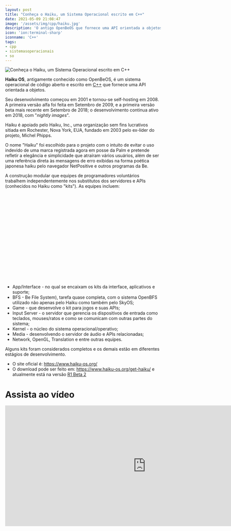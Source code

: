 ```yaml
---
layout: post
title: "Conheça o Haiku, um Sistema Operacional escrito em C++"
date: 2021-05-09 21:08:47
image: '/assets/img/cpp/haiku.jpg'
description: 'O antigo OpenBeOS que fornece uma API orientada a objetos.'
icon: 'ion:terminal-sharp'
iconname: 'C++'
tags:
- cpp
- sistemasoperacionais
- so
---
```


![Conheça o Haiku, um Sistema Operacional escrito em C++](/assets/img/cpp/haiku.jpg)


**Haiku OS**, antigamente conhecido como OpenBeOS, é um sistema operacional de código aberto e escrito em [C++](https://terminalroot.com.br/cpp) que fornece uma API orientada a objetos.

Seu desenvolvimento começou em 2001 e tornou-se self-hosting em 2008. A primeira versão alfa foi feita em Setembro de 2009, e a primeira versão beta mais recente em Setembro de 2018; o desenvolvimento continua ativo em 2018, com "*nightly images*".

Haiku é apoiado pelo Haiku, Inc., uma organização sem fins lucrativos sitiada em Rochester, Nova York, EUA, fundado em 2003 pelo ex-líder do projeto, Michel Phipps.

O nome "Haiku" foi escolhido para o projeto com o intuito de evitar o uso indevido de uma marca registrada agora em posse da Palm e pretende refletir a elegância e simplicidade que atraíram vários usuários, além de ser uma referência direta às mensagens de erro exibidas na forma poética japonesa haiku pelo navegador NetPositive e outros programas da Be. 

A construção modular que equipes de programadores voluntários trabalhem independentemente nos substitutos dos servidores e APIs (conhecidos no Haiku como "kits"). As equipes incluem:

<!-- QUADRADO -->
<script async src="//pagead2.googlesyndication.com/pagead/js/adsbygoogle.js"></script>
<ins class="adsbygoogle"
style="display:inline-block;width:336px;height:280px"
data-ad-client="ca-pub-2838251107855362"
data-ad-slot="5351066970"></ins>
<script>
(adsbygoogle = window.adsbygoogle || []).push({});
</script>


+ App/Interface - no qual se encaixam os kits da interface, aplicativos e suporte;
+ BFS - Be File System), tarefa quase completa, com o sistema OpenBFS utilizado não apenas pelo Haiku como também pelo SkyOS;
+ Game - que desenvolve o kit para jogos e suas APIs;
+ Input Server - o servidor que gerencia os dispositivos de entrada como teclados, mouses/ratos e como se comunicam com outras partes do sistema;
+ Kernel - o núcleo do sistema operacional/operativo;
+ Media - desenvolvendo o servidor de áudio e APIs relacionadas;
+ Network, OpenGL, Translation e entre outras equipes.

Alguns kits foram considerados completos e os demais estão em diferentes estágios de desenvolvimento.

+ O site oficial é: <https://www.haiku-os.org/>
+ O download pode ser feito em: <https://www.haiku-os.org/get-haiku/> e atualmente está na versão [R1 Beta 2](https://www.haiku-os.org/get-haiku/r1beta2/)

# Assista ao vídeo

<iframe width="910" height="390" src="https://www.youtube.com/embed/yCjk8mtj2us" frameborder="0" allow="accelerometer; autoplay; encrypted-media; gyroscope; picture-in-picture" allowfullscreen></iframe> 


